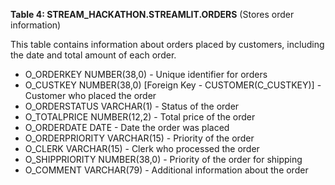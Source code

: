 **Table 4: STREAM_HACKATHON.STREAMLIT.ORDERS** (Stores order information)

This table contains information about orders placed by customers, including the date and total amount of each order.

- O_ORDERKEY NUMBER(38,0) - Unique identifier for orders
- O_CUSTKEY NUMBER(38,0) [Foreign Key - CUSTOMER(C_CUSTKEY)] - Customer who placed the order
- O_ORDERSTATUS VARCHAR(1) - Status of the order
- O_TOTALPRICE NUMBER(12,2) - Total price of the order
- O_ORDERDATE DATE - Date the order was placed
- O_ORDERPRIORITY VARCHAR(15) - Priority of the order
- O_CLERK VARCHAR(15) - Clerk who processed the order
- O_SHIPPRIORITY NUMBER(38,0) - Priority of the order for shipping
- O_COMMENT VARCHAR(79) - Additional information about the order